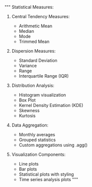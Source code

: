 """
Statistical Measures:

1. Central Tendency Measures:
   - Arithmetic Mean
   - Median 
   - Mode
   - Trimmed Mean

2. Dispersion Measures:
   - Standard Deviation
   - Variance
   - Range
   - Interquartile Range (IQR)

3. Distribution Analysis:
   - Histogram visualization
   - Box Plot
   - Kernel Density Estimation (KDE)
   - Skewness
   - Kurtosis

4. Data Aggregation:
   - Monthly averages
   - Grouped statistics
   - Custom aggregations using .agg()

5. Visualization Components:
   - Line plots
   - Bar plots
   - Statistical plots with styling
   - Time series analysis plots
"""
